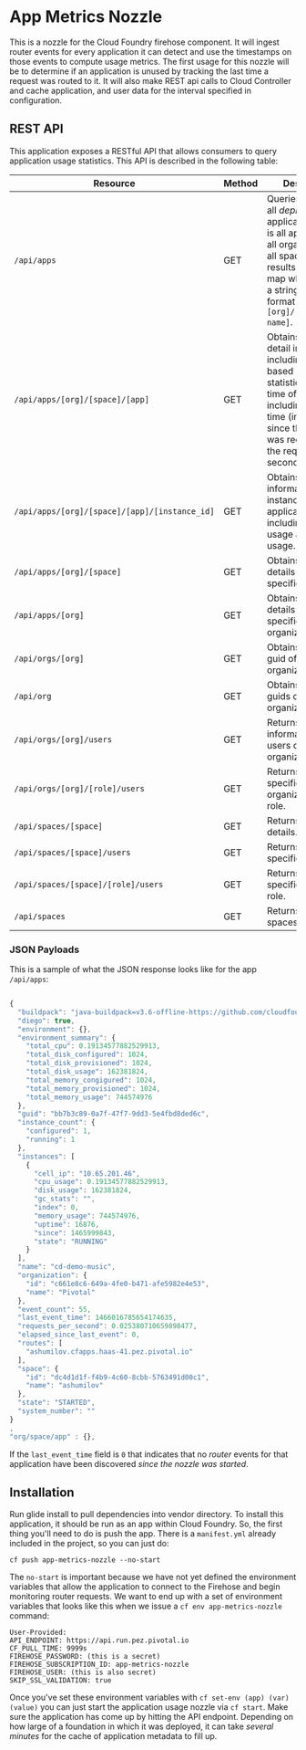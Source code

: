 # App Metrics Nozzle

This is a nozzle for the Cloud Foundry firehose component. It will ingest router events for every application it can detect and use the timestamps on those events to compute usage metrics. The first usage for this nozzle will be to determine if an application is unused by tracking the last time a request was routed to it.
It will also make REST api calls to Cloud Controller and cache application, and user data for the interval specified in configuration.

## REST API
This application exposes a RESTful API that allows consumers to query application usage statistics. This API is described in the following table:

| Resource        | Method           | Description  |
| --- | --- | --- |
| `/api/apps` | GET | Queries the list of all _deployed_ applications. This is all applications in all organizations, in all spaces. The results will be a map whose key is a string of the format `[org]/[space]/[app name]`. |
| `/api/apps/[org]/[space]/[app]` | GET | Obtains application detail information, including time-based usage statistics as of the time of request, including elapsed time (in seconds) since the last event was received, and the requests per second for the app. |
| `/api/apps/[org]/[space]/[app]/[instance_id]` | GET | Obtains information for the instance of the application including IP, CPI usage and Memory usage. |
| `/api/apps/[org]/[space]` | GET | Obtains application details deployed in specified space. |
| `/api/apps/[org]` | GET | Obtains application details deployed in specified organization. |
| `/api/orgs/[org]` | GET | Obtains name and guid of an organization. |
| `/api/org` | GET | Obtains names and guids of all organizations. |
| `/api/orgs/[org]/users` | GET | Returns information about users of specified organization. |
| `/api/orgs/[org]/[role]/users` | GET | Returns users of specified organization by role. |
| `/api/spaces/[space]` | GET | Returns space details. |
| `/api/spaces/[space]/users` | GET | Returns users of specified space. |
| `/api/spaces/[space]/[role]/users` | GET | Returns users of specified space by role. |
| `/api/spaces` | GET | Returns a list of spaces. |

### JSON Payloads
This is a sample of what the JSON response looks like for the app `/api/apps`:

```javascript

{
  "buildpack": "java-buildpack=v3.6-offline-https://github.com/cloudfoundry/java-buildpack.git#5194155 java-main open-jdk-like-jre=1.8.0_71 open-jdk-like-memory-calculator=2.0.1_RELEASE spring-auto-reconfiguration=1.10.0_RELEASE",
  "diego": true,
  "environment": {},
  "environment_summary": {
    "total_cpu": 0.19134577882529913,
    "total_disk_configured": 1024,
    "total_disk_provisioned": 1024,
    "total_disk_usage": 162381824,
    "total_memory_congigured": 1024,
    "total_memory_provisioned": 1024,
    "total_memory_usage": 744574976
  },
  "guid": "bb7b3c89-0a7f-47f7-9dd3-5e4fbd8ded6c",
  "instance_count": {
    "configured": 1,
    "running": 1
  },
  "instances": [
    {
      "cell_ip": "10.65.201.46",
      "cpu_usage": 0.19134577882529913,
      "disk_usage": 162381824,
      "gc_stats": "",
      "index": 0,
      "memory_usage": 744574976,
      "uptime": 16876,
      "since": 1465999843,
      "state": "RUNNING"
    }
  ],
  "name": "cd-demo-music",
  "organization": {
    "id": "c661e8c6-649a-4fe0-b471-afe5982e4e53",
    "name": "Pivotal"
  },
  "event_count": 55,
  "last_event_time": 1466016785654174635,
  "requests_per_second": 0.025380710659898477,
  "elapsed_since_last_event": 0,
  "routes": [
    "ashumilov.cfapps.haas-41.pez.pivotal.io"
  ],
  "space": {
    "id": "dc4d1d1f-f4b9-4c60-8cbb-5763491d00c1",
    "name": "ashumilov"
  },
  "state": "STARTED",
  "system_number": ""
}
,
"org/space/app" : {},
```

If the `last_event_time` field is `0` that indicates that no _router_ events for that application have been discovered _since the nozzle was started_.

## Installation
Run glide install to pull dependencies into vendor directory.
To install this application, it should be run as an app within Cloud Foundry. So, the first thing you'll need to do is push the app. There is a `manifest.yml` already included in the project, so you can just do:

```
cf push app-metrics-nozzle --no-start
```

The `no-start` is important because we have not yet defined the environment variables that allow the application to connect to the Firehose and begin monitoring router requests. We want to end up with a set of environment variables that looks like this when we issue a `cf env app-metrics-nozzle` command:

```
User-Provided:
API_ENDPOINT: https://api.run.pez.pivotal.io
CF_PULL_TIME: 9999s
FIREHOSE_PASSWORD: (this is a secret)
FIREHOSE_SUBSCRIPTION_ID: app-metrics-nozzle
FIREHOSE_USER: (this is also secret)
SKIP_SSL_VALIDATION: true
```
Once you've set these environment variables with `cf set-env (app) (var) (value)` you can just start the application usage nozzle via `cf start`. Make sure the application has come up by hitting the API endpoint. Depending on how large of a foundation in which it was deployed, it can take _several minutes_ for the cache of application metadata to fill up.
